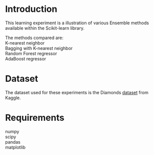 # Introduction
This learning experiment is a illustration of various Ensemble methods available within the Scikit-learn library.  

The methods compared are:  
K-nearest neighbor  
Bagging with K-nearest neighbor  
Random Forest regressor  
AdaBoost regressor  

# Dataset
The dataset used for these experiments is the Diamonds [dataset](https://www.kaggle.com/shivam2503/diamonds) from Kaggle.    

# Requirements
numpy  
scipy  
pandas  
matplotlib  